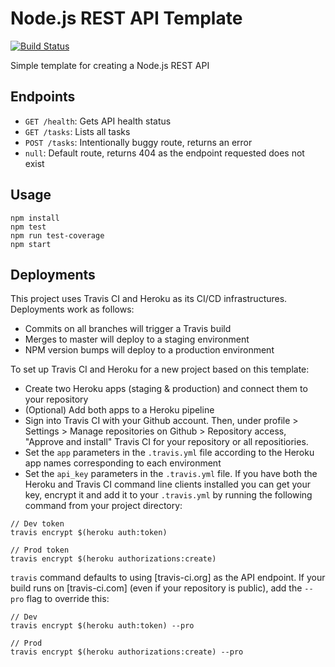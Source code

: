 # Node.js REST API Template
[![Build Status](https://travis-ci.com/ezhai24/nodejs-api-template)](https://travis-ci.com/ezhai24/nodejs-api-template)

Simple template for creating a Node.js REST API

## Endpoints
* `GET /health`: Gets API health status
* `GET /tasks`: Lists all tasks
* `POST /tasks`: Intentionally buggy route, returns an error
* `null`: Default route, returns 404 as the endpoint requested does not exist

## Usage
```
npm install
npm test
npm run test-coverage
npm start
```

## Deployments
This project uses Travis CI and Heroku as its CI/CD infrastructures. Deployments work as follows:
* Commits on all branches will trigger a Travis build
* Merges to master will deploy to a staging environment
* NPM version bumps will deploy to a production environment

To set up Travis CI and Heroku for a new project based on this template:
* Create two Heroku apps (staging & production) and connect them to your repository
* (Optional) Add both apps to a Heroku pipeline
* Sign into Travis CI with your Github account. Then, under profile > Settings > Manage repositories on Github > Repository access, "Approve and install" Travis CI for your repository or all repositiories.
* Set the `app` parameters in the `.travis.yml` file according to the Heroku app names corresponding to each environment
* Set the `api_key` parameters in the `.travis.yml` file. If you have both the Heroku and Travis CI command line clients installed you can get your key, encrypt it and add it to your `.travis.yml` by running the following command from your project directory:
```
// Dev token
travis encrypt $(heroku auth:token)

// Prod token
travis encrypt $(heroku authorizations:create)
```
`travis` command defaults to using [travis-ci.org] as the API endpoint. If your build runs on [travis-ci.com] (even if your repository is public), add the `--pro` flag to override this:
```
// Dev
travis encrypt $(heroku auth:token) --pro

// Prod
travis encrypt $(heroku authorizations:create) --pro
```